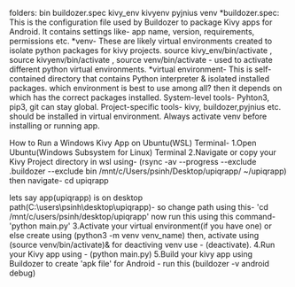 folders:
bin buildozer.spec kivy_env kivyenv pyjnius venv
*buildozer.spec: This is the configuration file used by Buildozer to package Kivy apps for Android. 
                It contains settings like- app name, version, requirements, permissions etc.
*venv- These are likely virtual environments created to isolate python packages for kivy projects. 
      source kivy_env/bin/activate , source kivyenv/bin/activate , source venv/bin/activate - used to activate different python virtual environments.
*virtual environment- This is self-contained directory that contains Python interpreter & isolated installed packages.
                     which environment is best to use among all? then it depends on which has the correct packages installed.
 System-level tools- Pyhton3, pip3, git can stay global.
 Project-specific tools- kivy, buildozer,pyjnius etc. should be installed in virtual environment.
 Always activate venv before installing or running app.

 How to Run a Windows Kivy App on Ubuntu(WSL) Terminal-
 1.Open Ubuntu(Windows Subsystem for Linux) Terminal
 2.Navigate or copy your Kivy Project directory in wsl using- 
 (rsync -av --progress --exclude .buildozer --exclude bin /mnt/c/Users/psinh/Desktop/upiqrapp/ ~/upiqrapp) then navigate- cd upiqrapp

 lets say app(upiqrapp) is on desktop path(C:\users\psinh\desktop\upiqrapp)- so change path using this- 'cd /mnt/c/users/psinh/desktop/upiqrapp'
 now run this using this command- 'python main.py'
 3.Activate your virtual environment(if you have one) or else
 create using (python3 -m venv venv_name) then,
 activate using (source venv/bin/activate)&   for deactiving venv use - (deactivate).
 4.Run your Kivy app using - (python main.py)
 5.Build your kivy app  using Buildozer to create 'apk file' for Android - run this (buildozer -v android debug)
